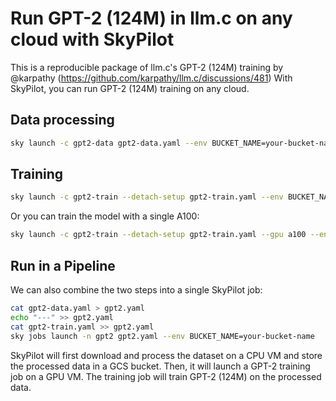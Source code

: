 # Run GPT-2 (124M) in llm.c on any cloud with SkyPilot

This is a reproducible package of llm.c's GPT-2 (124M) training by @karpathy (https://github.com/karpathy/llm.c/discussions/481)
With SkyPilot, you can run GPT-2 (124M) training on any cloud.

## Data processing

```bash
sky launch -c gpt2-data gpt2-data.yaml --env BUCKET_NAME=your-bucket-name
```


## Training

```bash
sky launch -c gpt2-train --detach-setup gpt2-train.yaml --env BUCKET_NAME=your-bucket-name
```

Or you can train the model with a single A100:
```bash
sky launch -c gpt2-train --detach-setup gpt2-train.yaml --gpu a100 --env BUCKET_NAME=your-bucket-name
```


## Run in a Pipeline
We can also combine the two steps into a single SkyPilot job:
```bash
cat gpt2-data.yaml > gpt2.yaml
echo "---" >> gpt2.yaml
cat gpt2-train.yaml >> gpt2.yaml
sky jobs launch -n gpt2 gpt2.yaml --env BUCKET_NAME=your-bucket-name
```

SkyPilot will first download and process the dataset on a CPU VM and store the
processed data in a GCS bucket. Then, it will launch a GPT-2 training job on a
GPU VM. The training job will train GPT-2 (124M) on the processed data.

